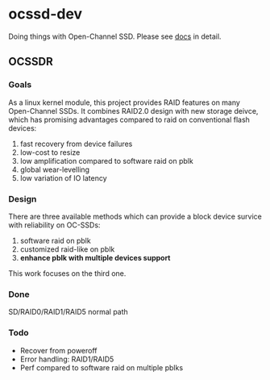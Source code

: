 # ocssd-dev

Doing things with Open-Channel SSD. Please see [docs](docs/) in detail.

## OCSSDR

### Goals

As a linux kernel module, this project provides RAID features on many Open-Channel SSDs. It combines RAID2.0 design with new storage deivce,  which has promising advantages compared to raid on conventional flash devices:

1. fast recovery from device failures
2. low-cost to resize 
3. low amplification compared to software raid on pblk
4. global wear-levelling
5. low variation of IO latency

### Design

There are three available methods which can provide a block device survice with reliability on OC-SSDs:
1. software raid on pblk
2. customized raid-like on pblk
3. **enhance pblk with multiple devices support**

This work focuses on the third one.


### Done

SD/RAID0/RAID1/RAID5 normal path

### Todo

* Recover from poweroff
* Error handling: RAID1/RAID5
* Perf compared to software raid on multiple pblks

